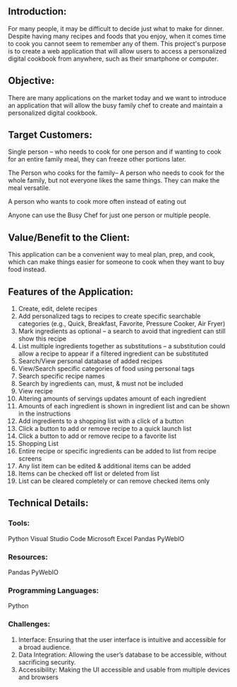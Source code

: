 ## Introduction:  

For many people, it may be difficult to decide just what to make for dinner. Despite having many recipes and foods that you enjoy, when it comes time to cook you cannot seem to remember any of them. This project's purpose is to create a web application that will allow users to access a personalized digital cookbook from anywhere, such as their smartphone or computer.  

## Objective:   

There are many applications on the market today and we want to introduce an application that will allow the busy family chef to create and maintain a personalized digital cookbook. 

## Target Customers:  

Single person – who needs to cook for one person and if wanting to cook for an entire family meal, they can freeze other portions later.  

The Person who cooks for the family– A person who needs to cook for the whole family, but not everyone likes the same things. They can make the meal versatile.  

A person who wants to cook more often instead of eating out 

Anyone can use the Busy Chef for just one person or multiple people. 

## Value/Benefit to the Client:   

This application can be a convenient way to meal plan, prep, and cook, which can make things easier for someone to cook when they want to buy food instead.  

## Features of the Application: 

1. Create, edit, delete recipes 
2. Add personalized tags to recipes to create specific searchable categories (e.g., Quick, Breakfast, Favorite, Pressure Cooker, Air Fryer) 
3. Mark ingredients as optional – a search to avoid that ingredient can still show this recipe 
4. List multiple ingredients together as substitutions – a substitution could allow a recipe to appear if a filtered ingredient can be substituted 
5. Search/View personal database of added recipes 
6. View/Search specific categories of food using personal tags 
7. Search specific recipe names 
8. Search by ingredients can, must, & must not be included 
9. View recipe 
10. Altering amounts of servings updates amount of each ingredient 
11. Amounts of each ingredient is shown in ingredient list and can be shown in the instructions 
12. Add ingredients to a shopping list with a click of a button 
13. Click a button to add or remove recipe to a quick launch list 
14. Click a button to add or remove recipe to a favorite list 
15. Shopping List 
16. Entire recipe or specific ingredients can be added to list from recipe screens 
17. Any list item can be edited & additional items can be added 
18. Items can be checked off list or deleted from list 
19. List can be cleared completely or can remove checked items only 

## Technical Details: 

### Tools:  
Python
Visual Studio Code
Microsoft Excel
Pandas
PyWebIO
### Resources: 
Pandas
PyWebIO

### Programming Languages:
Python

### Challenges: 

1. Interface: Ensuring that the user interface is intuitive and accessible for a broad audience.  
2. Data Integration:  Allowing the user’s database to be accessible, without sacrificing security. 
3. Accessibility:  Making the UI accessible and usable from multiple devices and browsers 
